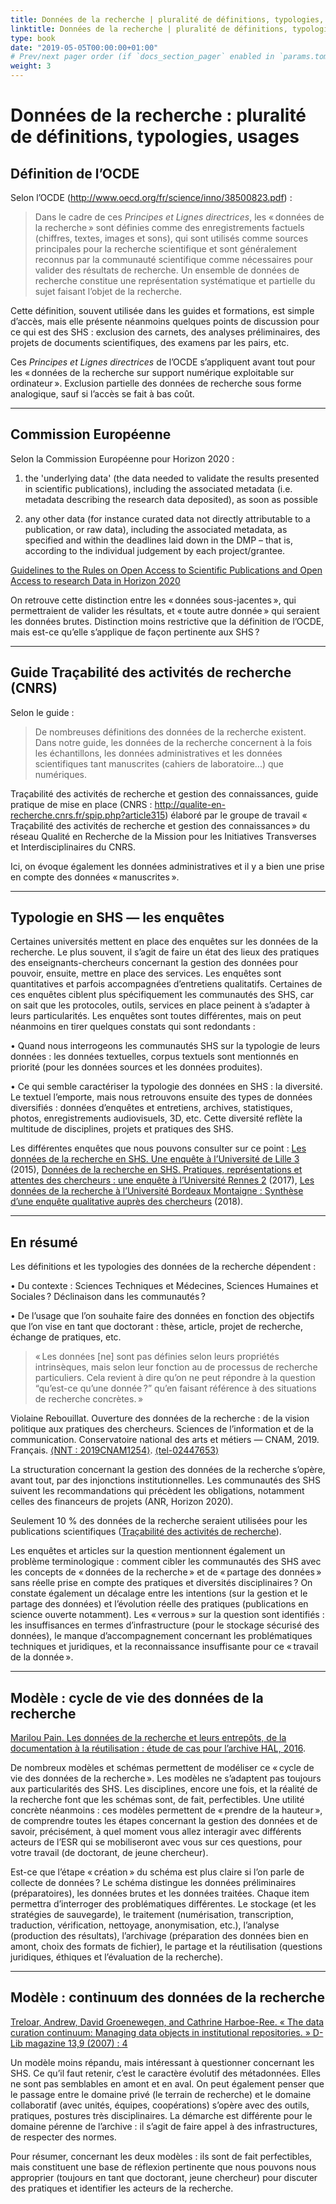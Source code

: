 ```yaml
---
title: Données de la recherche | pluralité de définitions, typologies, usages
linktitle: Données de la recherche | pluralité de définitions, typologies, usages
type: book
date: "2019-05-05T00:00:00+01:00"
# Prev/next pager order (if `docs_section_pager` enabled in `params.toml`)
weight: 3
---
```

# Données de la recherche : pluralité de définitions, typologies, usages

## Définition de l’OCDE

Selon l’OCDE (http://www.oecd.org/fr/science/inno/38500823.pdf) : 

> Dans le cadre de ces *Principes et Lignes directrices*, les « données de la recherche » sont définies comme des enregistrements factuels (chiffres, textes, images et sons), qui sont utilisés comme sources principales pour la recherche scientifique et sont généralement reconnus par la communauté scientifique comme nécessaires pour valider des résultats de recherche. Un ensemble de données de recherche constitue une représentation systématique et partielle du sujet faisant l’objet de la recherche.

Cette définition, souvent utilisée dans les guides et formations, est simple d’accès, mais elle présente néanmoins quelques points de discussion pour ce qui est des SHS : exclusion des carnets, des analyses préliminaires, des projets de documents scientifiques, des examens par les pairs, etc. 

Ces *Principes et Lignes directrices* de l’OCDE s’appliquent avant tout pour les « données de la recherche sur support numérique exploitable sur ordinateur ». Exclusion partielle des données de recherche sous forme analogique, sauf si l’accès se fait à bas coût.
***
## Commission Européenne

Selon la Commission Européenne pour Horizon 2020 :

1. the 'underlying data' (the data needed to validate the results presented in scientific publications), including the associated metadata (i.e. metadata describing the research data deposited), as soon as possible

2. any other data (for instance curated data not directly attributable to a publication, or raw data), including the associated metadata, as specified and within the deadlines laid down in the DMP – that is, according to the individual judgement by each project/grantee.

[Guidelines to the Rules on Open Access to Scientific Publications and Open Access to research Data in Horizon 2020](https://ec.europa.eu/research/participants/data/ref/h2020/grantsmanual/hi/oapilot/h2020-hi-oa-pilot-guide_en.pdf)

On retrouve cette distinction entre les « données sous-jacentes », qui permettraient de valider les résultats, et « toute autre donnée » qui seraient les données brutes. Distinction moins restrictive que la définition de l’OCDE, mais est-ce qu’elle s’applique de façon pertinente aux SHS ?
***
## Guide Traçabilité des activités de recherche (CNRS)

Selon le guide : 

> De nombreuses définitions des données de la recherche existent. Dans notre guide, les données de la recherche concernent à la fois les échantillons, les données administratives et les données scientifiques tant manuscrites (cahiers de laboratoire...) que numériques.

Traçabilité des activités de recherche et gestion des connaissances, guide pratique de mise en place (CNRS : http://qualite-en-recherche.cnrs.fr/spip.php?article315) élaboré par le groupe de travail « Traçabilité des activités de recherche et gestion des connaissances » du réseau Qualité en Recherche de la Mission pour les Initiatives Transverses et Interdisciplinaires du CNRS.

Ici, on évoque également les données administratives et il y a bien une prise en compte des données « manuscrites ».
***
## Typologie en SHS — les enquêtes

Certaines universités mettent en place des enquêtes sur les données de la recherche. Le plus souvent, il s’agit de faire un état des lieux des pratiques des enseignants-chercheurs concernant la gestion des données pour pouvoir, ensuite, mettre en place des services. Les enquêtes sont quantitatives et parfois accompagnées d’entretiens qualitatifs. Certaines de ces enquêtes ciblent plus spécifiquement les communautés des SHS, car on sait que les protocoles, outils, services en place peinent à s’adapter à leurs particularités. Les enquêtes sont toutes différentes, mais on peut néanmoins en tirer quelques constats qui sont redondants : 

•       Quand nous interrogeons les communautés SHS sur la typologie de leurs données : les données textuelles, corpus textuels sont mentionnés en priorité (pour les données sources et les données produites).

•       Ce qui semble caractériser la typologie des données en SHS : la diversité. Le textuel l’emporte, mais nous retrouvons ensuite des types de données diversifiés : données d’enquêtes et entretiens, archives, statistiques, photos, enregistrements audiovisuels, 3D, etc. Cette diversité reflète la multitude de disciplines, projets et pratiques des SHS.

Les différentes enquêtes que nous pouvons consulter sur ce point : [Les données de la recherche en SHS. Une enquête à l’Université de Lille 3](https://hal.archives-ouvertes.fr/hal-01198379) (2015), [Données de la recherche en SHS. Pratiques, représentations et attentes des chercheurs : une enquête à l’Université Rennes 2](https://hal.archives-ouvertes.fr/hal-01635186v2) (2017), [Les données de la recherche à l’Université Bordeaux Montaigne : Synthèse d’une enquête qualitative auprès des chercheurs](https://hal.archives-ouvertes.fr/hal-02020141) (2018).
***
## En résumé

Les définitions et les typologies des données de la recherche dépendent : 

•       Du contexte : Sciences Techniques et Médecines, Sciences Humaines et Sociales ? Déclinaison dans les communautés ? 

•       De l’usage que l’on souhaite faire des données en fonction des objectifs que l’on vise en tant que doctorant : thèse, article, projet de recherche, échange de pratiques, etc.

> « Les données [ne] sont pas définies selon leurs propriétés intrinsèques, mais selon leur fonction au de processus de recherche particuliers. Cela revient à dire qu’on ne peut répondre à la question “qu’est-ce qu’une donnée ?” qu’en faisant référence à des situations de recherche concrètes. »

Violaine Rebouillat. Ouverture des données de la recherche : de la vision politique aux pratiques des chercheurs. Sciences de l’information et de la communication. Conservatoire national des arts et métiers — CNAM, 2019. Français. [⟨NNT : 2019CNAM1254⟩](https://www.theses.fr/2019CNAM1254). [⟨tel-02447653⟩](https://tel.archives-ouvertes.fr/tel-02447653)

La structuration concernant la gestion des données de la recherche s’opère, avant tout, par des injonctions institutionnelles. Les communautés des SHS suivent les recommandations qui précèdent les obligations, notamment celles des financeurs de projets (ANR, Horizon 2020). 

Seulement 10 % des données de la recherche seraient utilisées pour les publications scientifiques ([Traçabilité des activités de recherche](http://qualite-en-recherche.cnrs.fr/spip.php?article315)).

Les enquêtes et articles sur la question mentionnent également un problème terminologique : comment cibler les communautés des SHS avec les concepts de « données de la recherche » et de « partage des données » sans réelle prise en compte des pratiques et diversités disciplinaires ? On constate également un décalage entre les intentions (sur la gestion et le partage des données) et l’évolution réelle des pratiques (publications en science ouverte notamment). Les « verrous » sur la question sont identifiés : les insuffisances en termes d’infrastructure (pour le stockage sécurisé des données), le manque d’accompagnement concernant les problématiques techniques et juridiques, et la reconnaissance insuffisante pour ce « travail de la donnée ». 
***
## Modèle : cycle de vie des données de la recherche

[Marilou Pain. Les données de la recherche et leurs entrepôts, de la documentation à la réutilisation : étude de cas pour l’archive HAL, 2016](https://memsic.ccsd.cnrs.fr/mem_01374509).

De nombreux modèles et schémas permettent de modéliser ce « cycle de vie des données de la recherche ». Les modèles ne s’adaptent pas toujours aux particularités des SHS. Les disciplines, encore une fois, et la réalité de la recherche font que les schémas sont, de fait, perfectibles. Une utilité concrète néanmoins : ces modèles permettent de « prendre de la hauteur », de comprendre toutes les étapes concernant la gestion des données et de savoir, précisément, à quel moment vous allez interagir avec différents acteurs de l’ESR qui se mobiliseront avec vous sur ces questions, pour votre travail (de doctorant, de jeune chercheur).

Est-ce que l’étape « création » du schéma est plus claire si l’on parle de collecte de données ? Le schéma distingue les données préliminaires (préparatoires), les données brutes et les données traitées. Chaque item permettra d’interroger des problématiques différentes. Le stockage (et les stratégies de sauvegarde), le traitement (numérisation, transcription, traduction, vérification, nettoyage, anonymisation, etc.), l’analyse (production des résultats), l’archivage (préparation des données bien en amont, choix des formats de fichier), le partage et la réutilisation (questions juridiques, éthiques et l’évaluation de la recherche).
***
## Modèle : continuum des données de la recherche

[Treloar, Andrew, David Groenewegen, and Cathrine Harboe-Ree. « The data curation continuum: ](http://www.dlib.org/dlib/september07/treloar/09treloar.html)[Managing](http://www.dlib.org/dlib/september07/treloar/09treloar.html)[ data ](http://www.dlib.org/dlib/september07/treloar/09treloar.html)[objects](http://www.dlib.org/dlib/september07/treloar/09treloar.html)[ in ](http://www.dlib.org/dlib/september07/treloar/09treloar.html)[institutional](http://www.dlib.org/dlib/september07/treloar/09treloar.html)[ repositories. » D-Lib magazine 13,9 (2007) : 4](http://www.dlib.org/dlib/september07/treloar/09treloar.html)

 Un modèle moins répandu, mais intéressant à questionner concernant les SHS. Ce qu’il faut retenir, c’est le caractère évolutif des métadonnées. Elles ne sont pas semblables en amont et en aval. On peut également penser que le passage entre le domaine privé (le terrain de recherche) et le domaine collaboratif (avec unités, équipes, coopérations) s’opère avec des outils, pratiques, postures très disciplinaires. La démarche est différente pour le domaine pérenne de l’archive : il s’agit de faire appel à des infrastructures, de respecter des normes.

Pour résumer, concernant les deux modèles : ils sont de fait perfectibles, mais constituent une base de réflexion pertinente que nous pouvons nous approprier (toujours en tant que doctorant, jeune chercheur) pour discuter des pratiques et identifier les acteurs de la recherche.



 



 